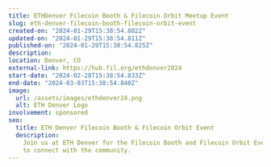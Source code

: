 ```yaml
---
title: ETHDenver Filecoin Booth & Filecoin Orbit Meetup Event
slug: eth-denver-filecoin-booth-filecoin-orbit-event
created-on: "2024-01-29T15:38:54.802Z"
updated-on: "2024-01-29T15:38:54.811Z"
published-on: "2024-01-29T15:38:54.825Z"
description:
location: Denver, CO
external-link: https://hub.fil.org/ethdenver2024
start-date: "2024-02-28T15:38:54.833Z"
end-date: "2024-03-03T15:38:54.840Z"
image:
  url: /assets/images/ethdenver24.png
  alt: ETH Denver Logo
involvement: sponsored
seo:
  title: ETH Denver Filecoin Booth & Filecoin Orbit Event
  description:
    Join us at ETH Denver for the Filecoin Booth and Filecoin Orbit Event
    to connect with the community.
---
```

